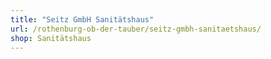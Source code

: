 ```yaml
---
title: "Seitz GmbH Sanitätshaus"
url: /rothenburg-ob-der-tauber/seitz-gmbh-sanitaetshaus/
shop: Sanitätshaus
---
```


